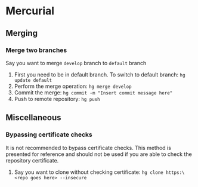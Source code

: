 # Mercurial

## Merging
### Merge two branches
Say you want to merge `develop` branch to `default` branch
1. First you need to be in default branch. To switch to default branch:
`hg update default`
2. Perform the merge operation: `hg merge develop`
3. Commit the merge: `hg commit -m "Insert commit message here"`
4. Push to remote repository: `hg push`

## Miscellaneous
### Bypassing certificate checks
It is not recommended to bypass certificate checks. This method is presented for reference and should not be used if you are able to check the repository certificate.
1. Say you want to clone without checking certificate: `hg clone https:\<repo goes here> --insecure`
